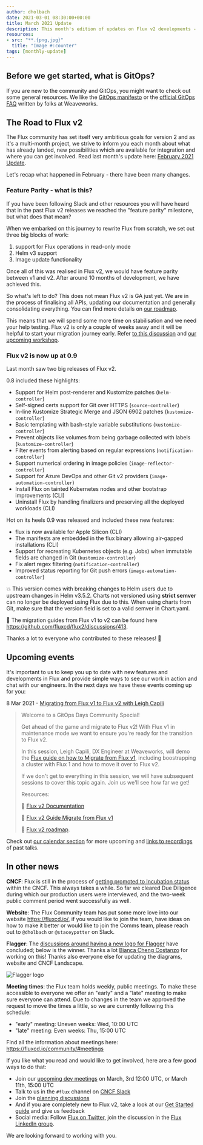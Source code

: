 ```yaml
---
author: dholbach
date: 2021-03-01 08:30:00+00:00
title: March 2021 Update
description: This month's edition of updates on Flux v2 developments - feature parity, 0.9 release, new Flagger logo, update on GA release, project and website changes, new events and more.
resources:
- src: "**.{png,jpg}"
  title: "Image #:counter"
tags: [monthly-update]
---
```


## Before we get started, what is GitOps?

If you are new to the community and GitOps, you might want to check out
some general resources. We like the [GitOps
manifesto](https://www.weave.works/blog/what-is-gitops-really) or the
[official GitOps FAQ](https://www.weave.works/blog/the-official-gitops-faq)
written by folks at Weaveworks.

## The Road to Flux v2

The Flux community has set itself very ambitious goals for version 2 and
as it's a multi-month project, we strive to inform you each month about
what has already landed, new possibilities which are available for
integration and where you can get involved. Read last month's update
here: [February 2021 Update](https://fluxcd.io/blog/2021/02/february-2021-update/).

Let's recap what happened in February - there have been many changes.

### Feature Parity - what is this?

If you have been following Slack and other resources you will have heard
that in the past Flux v2 releases we reached the "feature parity"
milestone, but what does that mean?

When we embarked on this journey to rewrite Flux from scratch, we set
out three big blocks of work:

1. support for Flux operations in read-only mode
1. Helm v3 support
1. Image update functionality

Once all of this was realised in Flux v2, we would have feature parity
between v1 and v2. After around 10 months of development, we have
achieved this.

So what's left to do? This does not mean Flux v2 is GA just yet. We are
in the process of finalising all APIs, updating our documentation and
generally consolidating everything. You can find more details on [our
roadmap](/roadmap/).

This means that we will spend some more time on stabilisation and we
need your help testing. Flux v2 is only a couple of weeks away and it
will be helpful to start your migration journey early. Refer [to this
discussion](https://github.com/fluxcd/flux2/discussions/413)
and [our upcoming
workshop](https://www.meetup.com/GitOps-Community/events/276539791/).

### Flux v2 is now up at 0.9

Last month saw two big releases of Flux v2.

0.8 included these highlights:

- Support for Helm post-renderer and Kustomize patches (`helm-controller`)
- Self-signed certs support for Git over HTTPS (`source-controller`)
- In-line Kustomize Strategic Merge and JSON 6902 patches (`kustomize-controller`)
- Basic templating with bash-style variable substitutions (`kustomize-controller`)
- Prevent objects like volumes from being garbage collected with labels (`kustomize-controller`)
- Filter events from alerting based on regular expressions (`notification-controller`)
- Support numerical ordering in image policies (`image-reflector-controller`)
- Support for Azure DevOps and other Git v2 providers (`image-automation-controller`)
- Install Flux on tainted Kubernetes nodes and other bootstrap improvements (CLI)
- Uninstall Flux by handling finalizers and preserving all the deployed workloads (CLI)

Hot on its heels 0.9 was released and included these new features:

- flux is now available for Apple Silicon (CLI)
- The manifests are embedded in the flux binary allowing air-gapped installations (CLI)
- Support for recreating Kubernetes objects (e.g. Jobs) when immutable fields are changed in Git (`kustomize-controller`)
- Fix alert regex filtering (`notification-controller`)
- Improved status reporting for Git push errors (`image-automation-controller`)

:boom: This version comes with breaking changes to Helm users due
to upstream changes in Helm v3.5.2. Charts not versioned using **strict
semver** can no longer be deployed using Flux due to this. When using
charts from Git, make sure that the version field is set to a valid
semver in Chart.yaml.

:rocket: The migration guides from Flux v1 to v2 can be found
here <https://github.com/fluxcd/flux2/discussions/413>.

Thanks a lot to everyone who contributed to these releases! 💖

## Upcoming events

It's important to us to keep you up to date with new features and
developments in Flux and provide simple ways to see our work in action
and chat with our engineers. In the next days we have these events
coming up for you:

8 Mar 2021 - [Migrating from Flux v1 to Flux v2 with Leigh
Capili](https://www.meetup.com/GitOps-Community/events/276539791/)

> Welcome to a GitOps Days Community Special!
>
> Get ahead of the game and migrate to Flux v2! With Flux v1 in
> maintenance mode we want to ensure you\'re ready for the transition to
> Flux v2.
>
> In this session, Leigh Capili, DX Engineer at Weaveworks, will demo
> the [Flux guide on how to Migrate from Flux v1](/docs/installation/migration/flux-v1-migration),
> including boostrapping a cluster with Flux 1 and how to move it over
> to Flux v2.
>
> If we don\'t get to everything in this session, we will have
> subsequent sessions to cover this topic again. Join us we\'ll see how
> far we get!
>
> Resources:
>
> 📍 [Flux v2 Documentation](/docs)
>
> 📍 [Flux v2 Guide Migrate from Flux v1](/docs/installation/migration/flux-v1-migration)
>
> 📍 [Flux v2 roadmap](/roadmap/).

Check out [our calendar section](/#calendar) for more upcoming
and [links to recordings](/resources) of past talks.

## In other news

**CNCF**: Flux is still in the process of [getting promoted to
Incubation status](https://github.com/cncf/toc/pull/567)
within the CNCF. This always takes a while. So far we cleared Due
Diligence during which our production users were interviewed, and the
two-week public comment period went successfully as well.

**Website**: The Flux Community team has put some more love into our
website <https://fluxcd.io/>, if you would like to join the team, have
ideas on how to make it better or would like to join the Comms team,
please reach out to `@dholbach` or `@staceypotter` on Slack.

**Flagger**: The [discussions around having a new logo for
Flagger](https://github.com/fluxcd/flux2/discussions/653)
have concluded; below is the winner. Thanks a lot [Bianca Cheng
Costanzo](https://github.com/bia) for working on this! Thanks
also everyone else for updating the diagrams, website and CNCF
Landscape.

![Flagger logo](flagger-stacked-color-featured.png)

**Meeting times**: the Flux team holds weekly, public meetings. To make
these accessible to everyone we offer an "early" and a "late" meeting to
make sure everyone can attend. Due to changes in the team we approved
the request to move the times a little, so we are currently following
this schedule:

- \"early\" meeting: Uneven weeks: Wed, 10:00 UTC
- \"late\" meeting: Even weeks: Thu, 15:00 UTC

Find all the information about meetings here:
<https://fluxcd.io/community/#meetings>

If you like what you read and would like to get involved, here are a few
good ways to do that:

- Join our [upcoming dev meetings](https://fluxcd.io/community/#meetings)
  on March, 3rd 12:00 UTC, or March 11th, 15:00 UTC
- Talk to us in the `#flux` channel on [CNCF Slack](https://slack.cncf.io/)
- Join the [planning discussions](https://github.com/fluxcd/flux2/discussions)
- And if you are completely new to Flux v2, take a look at our
  [Get Started guide](https://toolkit.fluxcd.io/get-started/) and
  give us feedback
- Social media: Follow [Flux on Twitter](https://twitter.com/fluxcd),
  join the discussion in the [Flux LinkedIn
  group](https://www.linkedin.com/groups/8985374/).

We are looking forward to working with you.
